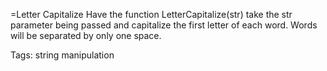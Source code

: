 =Letter Capitalize
Have the function LetterCapitalize(str) take the str parameter being passed and capitalize the first letter of each word. Words will be separated by only one space.

Tags: string manipulation


